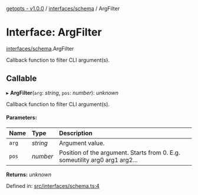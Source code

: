 [getopts - v1.0.0](../README.md) / [interfaces/schema](../modules/interfaces_schema.md) / ArgFilter

# Interface: ArgFilter

[interfaces/schema](../modules/interfaces_schema.md).ArgFilter

Callback function to filter CLI argument(s).

## Callable

▸ **ArgFilter**(`arg`: _string_, `pos`: _number_): _unknown_

Callback function to filter CLI argument(s).

#### Parameters:

| Name  | Type     | Description                                                                 |
| :---- | :------- | :-------------------------------------------------------------------------- |
| `arg` | _string_ | Argument value.                                                             |
| `pos` | _number_ | Position of the argument. Starts from 0. E.g. someutility arg0 arg1 arg2... |

**Returns:** _unknown_

Defined in: [src/interfaces/schema.ts:4](https://github.com/prasadrajandran/node-getopts/blob/c78e9e9/src/interfaces/schema.ts#L4)
